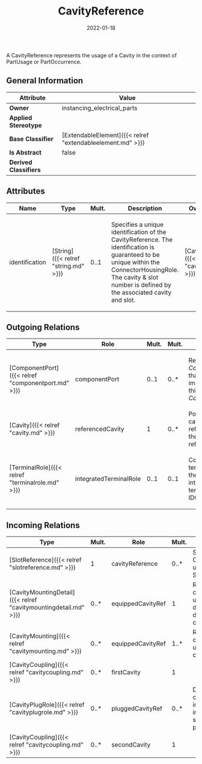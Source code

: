 ﻿---
title: CavityReference
toc: false
type: specs
date: "2022-01-18"
draft: false
specification: VEC
version: 1.2.2
documentType: "Recommendation"
elementType: Class
classes:
  - CavityReference
menu_name: vec-1.2.2
---
<p> A CavityReference represents the usage of a Cavity in the context of PartUsage or PartOccurrence.      </p>

## General Information

| Attribute               | Value |
|-------------------------|-------|
| **Owner**               | instancing_electrical_parts |
| **Applied Stereotype**  |   |
| **Base Classifier**     | [ExtendableElement]({{< relref "extendableelement.md" >}})<br/>  |
| **Is Abstract**         | false |
| **Derived Classifiers** |   |

## Attributes
|  Name  |  Type  |  Mult.  |  Description  |  Owning Classifier  |
|--------|--------|---------|---------------|--------------|
|identification | [String]({{< relref "string.md" >}}) | 0..1 | <p> Specifies a unique identification of the CavityReference. The identification is guaranteed to be unique within the ConnectorHousingRole. The cavity &amp; slot number is defined by the associated cavity and slot.      </p> | [CavityReference]({{< relref "cavityreference.md" >}}) |

## Outgoing Relations
|    Type  |   Role   |   Mult.   |   Mult.   |   Description   |
|----------|----------|-----------|-----------|-----------------|
| [ComponentPort]({{< relref "componentport.md" >}}) | componentPort | 0..1 | 0..* | <p> References the <i>ComponentPort</i> that is implemented by this <i>CavityReference</i>.      </p> |
| [Cavity]({{< relref "cavity.md" >}}) | referencedCavity | 1 | 0..* | Points to the cavity referenced by the cavity reference. |
| [TerminalRole]({{< relref "terminalrole.md" >}}) | integratedTerminalRole | 0..1 | 0..1 | <p> Contains the terminal role if the cavity has an integrated terminal (e.g. an IDC).      </p> |
##  Incoming Relations
|    Type  |   Mult.  |   Role    |   Mult.   |   Description  |
|----------|----------|-----------|-----------|----------------|
| [SlotReference]({{< relref "slotreference.md" >}}) | 1 | cavityReference | 0..* | Specifies the CavityReferences used in the SlotReference. |
| [CavityMountingDetail]({{< relref "cavitymountingdetail.md" >}}) | 0..* | equippedCavityRef | 1 | References the cavity that is used for the detailed description of the cavity mounting. |
| [CavityMounting]({{< relref "cavitymounting.md" >}}) | 0..* | equippedCavityRef | 1..* | References the cavities that are used for the cavity mounting. |
| [CavityCoupling]({{< relref "cavitycoupling.md" >}}) | 0..* | firstCavity | 1 |  |
| [CavityPlugRole]({{< relref "cavityplugrole.md" >}}) | 0..* | pluggedCavityRef | 0..* | Defines which cavity / cavities in a connector instance is sealed by the plug. |
| [CavityCoupling]({{< relref "cavitycoupling.md" >}}) | 0..* | secondCavity | 1 |  |
